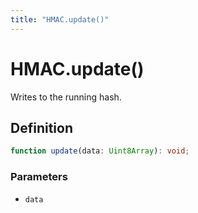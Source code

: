```yaml
---
title: "HMAC.update()"
---
```


# HMAC.update()

Writes to the running hash.

## Definition

```ts
function update(data: Uint8Array): void;
```

### Parameters

- `data`
